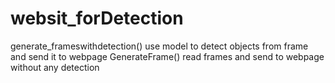 # websit_forDetection

generate_frameswithdetection() 
  use model to detect objects from frame and send it to webpage
GenerateFrame()
  read frames and send to webpage without any detection
  
